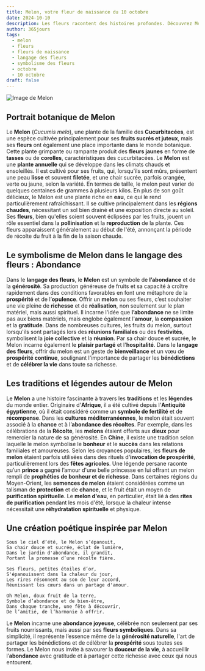 ```yaml
---
title: Melon, votre fleur de naissance du 10 octobre
date: 2024-10-10
description: Les fleurs racontent des histoires profondes. Découvrez Melon, votre fleur de naissance du 10 octobre, ses symboles et récits fascinants. Plongez dans sa signification et son langage unique dans l'art floral.
author: 365jours
tags:
  - melon
  - fleurs
  - fleurs de naissance
  - langage des fleurs
  - symbolisme des fleurs
  - octobre
  - 10 octobre
draft: false
---
```


![Image de Melon](https://cdn.pixabay.com/photo/2022/04/01/14/43/melon-flower-7104975_1280.jpg#center)


## Portrait botanique de Melon

Le **Melon** (_Cucumis melo_), une plante de la famille des **Cucurbitacées**, est une espèce cultivée principalement pour ses **fruits sucrés et juteux**, mais ses **fleurs** ont également une place importante dans le monde botanique. Cette plante grimpante ou rampante produit des **fleurs jaunes** en forme de **tasses** ou de **corolles**, caractéristiques des cucurbitacées. Le **Melon** est une **plante annuelle** qui se développe dans les climats chauds et ensoleillés. Il est cultivé pour ses fruits, qui, lorsqu'ils sont mûrs, présentent une peau **lisse** et souvent **filetée**, et une chair sucrée, parfois orangée, verte ou jaune, selon la variété. En termes de taille, le melon peut varier de quelques centaines de grammes à plusieurs kilos. En plus de son goût délicieux, le Melon est une plante riche en **eau**, ce qui le rend particulièrement rafraîchissant. Il se cultive principalement dans les **régions chaudes**, nécessitant un sol bien drainé et une exposition directe au soleil. Ses **fleurs**, bien qu'elles soient souvent éclipsées par les fruits, jouent un rôle essentiel dans la **pollinisation** et la **reproduction** de la plante. Ces fleurs apparaissent généralement au début de l'été, annonçant la période de récolte du fruit à la fin de la saison chaude.

## Le symbolisme de Melon dans le langage des fleurs : Abondance

Dans le **langage des fleurs**, le **Melon** est un symbole de **l’abondance** et de la **générosité**. Sa production généreuse de fruits et sa capacité à croître rapidement dans des conditions favorables en font une métaphore de la **prospérité** et de l’**opulence**. Offrir un **melon** ou ses fleurs, c’est souhaiter une vie pleine de **richesse** et de **réalisation**, non seulement sur le plan matériel, mais aussi spirituel. Il incarne l'idée que **l’abondance** ne se limite pas aux biens matériels, mais englobe également l'**amour**, la **compassion** et la **gratitude**. Dans de nombreuses cultures, les fruits du melon, surtout lorsqu'ils sont partagés lors des **réunions familiales** ou des **festivités**, symbolisent la **joie collective** et la **réunion**. Par sa chair douce et sucrée, le Melon incarne également le **plaisir partagé** et l'**hospitalité**. Dans le **langage des fleurs**, offrir du melon est un geste de **bienveillance** et un vœu de **prospérité continue**, soulignant l'importance de partager les **bénédictions** et de **célébrer la vie** dans toute sa richesse.

## Les traditions et légendes autour de Melon

Le **Melon** a une histoire fascinante à travers les **traditions** et les **légendes** du monde entier. Originaire d'**Afrique**, il a été cultivé depuis l'**Antiquité égyptienne**, où il était considéré comme un **symbole de fertilité** et de **récompense**. Dans les **cultures méditerranéennes**, le melon était souvent associé à la **chance** et à l’**abondance des récoltes**. Par exemple, dans les célébrations de la **Récolte**, les **melons** étaient offerts aux **dieux** pour remercier la nature de sa générosité. En **Chine**, il existe une tradition selon laquelle le melon symbolise le **bonheur** et le **succès** dans les relations familiales et amoureuses. Selon les croyances populaires, les **fleurs de melon** étaient parfois utilisées dans des rituels d'**invocation de prospérité**, particulièrement lors des **fêtes agricoles**. Une légende persane raconte qu’un **prince** a gagné l’amour d'une belle princesse en lui offrant un melon rempli de **prophéties de bonheur et de richesse**. Dans certaines régions du Moyen-Orient, les **semences de melon** étaient considérées comme un talisman de **protection** et de **chance**, et le fruit était un moyen de **purification spirituelle**. Le **melon d'eau**, en particulier, était lié à des **rites de purification** pendant les mois d'été, lorsque la chaleur intense nécessitait une **réhydratation spirituelle** et physique.

## Une création poétique inspirée par Melon

```
Sous le ciel d’été, le Melon s’épanouit,
Sa chair douce et sucrée, éclat de lumière,
Dans le jardin d'abondance, il grandit,
Portant la promesse d’une récolte fière.

Ses fleurs, petites étoiles d’or,
S'épanouissent dans la chaleur du jour,
Les rires résonnent au son de leur accord,
Réunissant les cœurs dans un partage d'amour.

Oh Melon, doux fruit de la terre,
Symbole d’abondance et de bien-être,
Dans chaque tranche, une fête à découvrir,
De l’amitié, de l’harmonie à offrir.
```

Le **Melon** incarne une **abondance joyeuse**, célébrée non seulement par ses fruits nourrissants, mais aussi par ses **fleurs symboliques**. Dans sa simplicité, il représente l’essence même de la **générosité naturelle**, l'art de partager les bénédictions et de célébrer la **prospérité** sous toutes ses formes. Le Melon nous invite à savourer la **douceur de la vie**, à accueillir l’**abondance** avec gratitude et à partager cette richesse avec ceux qui nous entourent.

